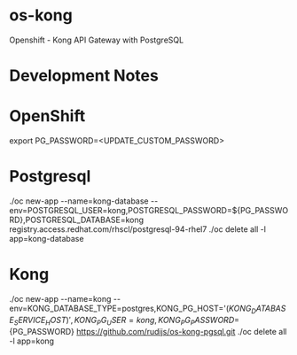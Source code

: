 # os-kong
Openshift - Kong API Gateway with PostgreSQL

# Development Notes

# OpenShift

export PG_PASSWORD=<UPDATE_CUSTOM_PASSWORD>

# Postgresql
./oc new-app --name=kong-database --env=POSTGRESQL_USER=kong,POSTGRESQL_PASSWORD=${PG_PASSWORD},POSTGRESQL_DATABASE=kong registry.access.redhat.com/rhscl/postgresql-94-rhel7
./oc delete all -l app=kong-database

# Kong
./oc new-app --name=kong --env=KONG_DATABASE_TYPE=postgres,KONG_PG_HOST='$(KONG_DATABASE_SERVICE_HOST)',KONG_PG_USER=kong,KONG_PG_PASSWORD=${PG_PASSWORD} https://github.com/rudijs/os-kong-pgsql.git
./oc delete all -l app=kong

